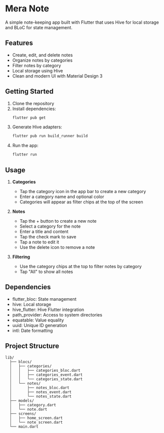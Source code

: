 # Mera Note

A simple note-keeping app built with Flutter that uses Hive for local storage and BLoC for state management.

## Features

- Create, edit, and delete notes
- Organize notes by categories
- Filter notes by category
- Local storage using Hive
- Clean and modern UI with Material Design 3

## Getting Started

1. Clone the repository
2. Install dependencies:
   ```bash
   flutter pub get
   ```
3. Generate Hive adapters:
   ```bash
   flutter pub run build_runner build
   ```
4. Run the app:
   ```bash
   flutter run
   ```

## Usage

1. **Categories**
   - Tap the category icon in the app bar to create a new category
   - Enter a category name and optional color
   - Categories will appear as filter chips at the top of the screen

2. **Notes**
   - Tap the + button to create a new note
   - Select a category for the note
   - Enter a title and content
   - Tap the check mark to save
   - Tap a note to edit it
   - Use the delete icon to remove a note

3. **Filtering**
   - Use the category chips at the top to filter notes by category
   - Tap "All" to show all notes

## Dependencies

- flutter_bloc: State management
- hive: Local storage
- hive_flutter: Hive Flutter integration
- path_provider: Access to system directories
- equatable: Value equality
- uuid: Unique ID generation
- intl: Date formatting

## Project Structure

```
lib/
  ├── blocs/
  │   ├── categories/
  │   │   ├── categories_bloc.dart
  │   │   ├── categories_event.dart
  │   │   └── categories_state.dart
  │   └── notes/
  │       ├── notes_bloc.dart
  │       ├── notes_event.dart
  │       └── notes_state.dart
  ├── models/
  │   ├── category.dart
  │   └── note.dart
  ├── screens/
  │   ├── home_screen.dart
  │   └── note_screen.dart
  └── main.dart
```
